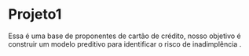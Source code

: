 # Projeto1
Essa é uma base de proponentes de cartão de crédito, nosso objetivo é construir um modelo preditivo para identificar o risco de inadimplência .
